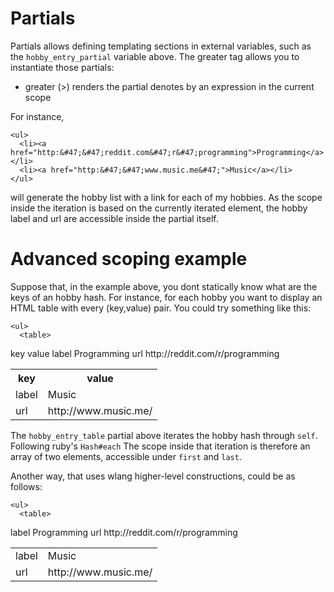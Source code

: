 # Partials

Partials allows defining templating sections in external variables, such as the `hobby_entry_partial` variable above. The greater tag allows you to instantiate those partials:

* greater (>) renders the partial denotes by an expression in the current scope

For instance,

    <ul>
      <li><a href="http:&#47;&#47;reddit.com&#47;r&#47;programming">Programming</a></li>
      <li><a href="http:&#47;&#47;www.music.me&#47;">Music</a></li>
    </ul>

will generate the hobby list with a link for each of my hobbies. As the scope inside the iteration is based on the currently iterated element, the hobby label and url are accessible inside the partial itself.

# Advanced scoping example

Suppose that, in the example above, you dont statically know what are the keys of an hobby hash. For instance, for each hobby you want to display an HTML table with every (key,value) pair. You could try something like this:

    <ul>
      <table>
  <tr>
    <th>key</th>
    <th>value</th>
  </tr>
  <tr>
    <td>label</td>
    <td>Programming</td>
  </tr>
  <tr>
    <td>url</td>
    <td>http:&#47;&#47;reddit.com&#47;r&#47;programming</td>
  </tr>
</table>
      <table>
  <tr>
    <th>key</th>
    <th>value</th>
  </tr>
  <tr>
    <td>label</td>
    <td>Music</td>
  </tr>
  <tr>
    <td>url</td>
    <td>http:&#47;&#47;www.music.me&#47;</td>
  </tr>
</table>
    </ul>

The `hobby_entry_table` partial above iterates the hobby hash through `self`. Following ruby's `Hash#each` The scope inside that iteration is therefore an array of two elements, accessible under `first` and `last`.

Another way, that uses wlang higher-level constructions, could be as follows:

    <ul>
      <table>
  <tr>
    <td>label</td>
    <td>Programming</td>
  </tr>
  <tr>
    <td>url</td>
    <td>http:&#47;&#47;reddit.com&#47;r&#47;programming</td>
  </tr>
</table>
      <table>
  <tr>
    <td>label</td>
    <td>Music</td>
  </tr>
  <tr>
    <td>url</td>
    <td>http:&#47;&#47;www.music.me&#47;</td>
  </tr>
</table>
    </ul>
